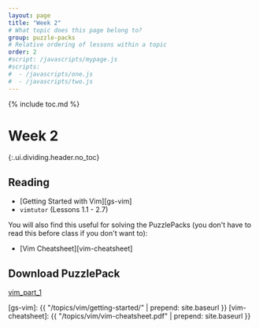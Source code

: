 ```yaml
---
layout: page
title: "Week 2"
# What topic does this page belong to?
group: puzzle-packs
# Relative ordering of lessons within a topic
order: 2
#script: /javascripts/mypage.js
#scripts:
#  - /javascripts/one.js
#  - /javascripts/two.js
---
```



{% include toc.md %}

# Week 2
{:.ui.dividing.header.no_toc}

## Reading

- [Getting Started with Vim][gs-vim]
- `vimtutor` (Lessons 1.1 - 2.7)

You will also find this useful for solving the PuzzlePacks (you don't have to
read this before class if you don't want to):

- [Vim Cheatsheet][vim-cheatsheet]

## Download PuzzlePack

[vim_part_1][lern2unix]


[lern2unix]: http://lern2unix.com/download/vim_part_1
[gs-vim]: {{ "/topics/vim/getting-started/" | prepend: site.baseurl }}
[vim-cheatsheet]: {{ "/topics/vim/vim-cheatsheet.pdf" | prepend: site.baseurl }}
